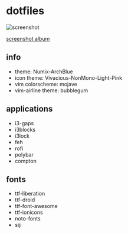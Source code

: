 # dotfiles

![screenshot](http://i.imgur.com/PpsgzjO.png)

[screenshot album](https://imgur.com/a/fGqVk)

## info
* theme: Numix-ArchBlue
* icon theme: Vivacious-NonMono-Light-Pink
* vim colorscheme: mojave
* vim-airline theme: bubblegum

## applications
* i3-gaps
* i3blocks
* i3lock
* feh
* rofi 
* polybar 
* compton

## fonts
* ttf-liberation
* ttf-droid
* ttf-font-awesome
* ttf-ionicons
* noto-fonts
* siji<LeftMouse>


